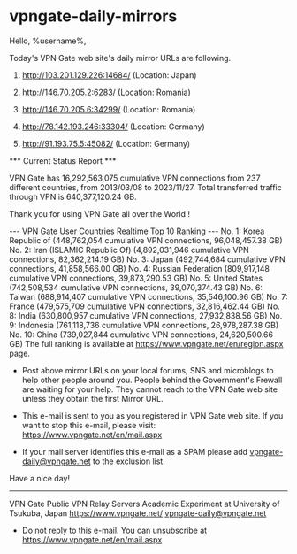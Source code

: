 # vpngate-daily-mirrors

Hello, %username%,

Today's VPN Gate web site's daily mirror URLs are following.

1. http://103.201.129.226:14684/
   (Location: Japan)

2. http://146.70.205.2:6283/
   (Location: Romania)

3. http://146.70.205.6:34299/
   (Location: Romania)

4. http://78.142.193.246:33304/
   (Location: Germany)

5. http://91.193.75.5:45082/
   (Location: Germany)


*** Current Status Report ***

VPN Gate has 16,292,563,075 cumulative VPN connections from 237 different countries, from 2013/03/08 to 2023/11/27.
Total transferred traffic through VPN is 640,377,120.24 GB.

Thank you for using VPN Gate all over the World !


--- VPN Gate User Countries Realtime Top 10 Ranking ---
No. 1: Korea Republic of (448,762,054 cumulative VPN connections, 96,048,457.38 GB)
No. 2: Iran (ISLAMIC Republic Of) (4,892,031,946 cumulative VPN connections, 82,362,214.19 GB)
No. 3: Japan (492,744,684 cumulative VPN connections, 41,858,566.00 GB)
No. 4: Russian Federation (809,917,148 cumulative VPN connections, 39,873,290.53 GB)
No. 5: United States (742,508,534 cumulative VPN connections, 39,070,374.43 GB)
No. 6: Taiwan (688,914,407 cumulative VPN connections, 35,546,100.96 GB)
No. 7: France (479,575,709 cumulative VPN connections, 32,816,462.44 GB)
No. 8: India (630,800,957 cumulative VPN connections, 27,932,838.56 GB)
No. 9: Indonesia (761,118,736 cumulative VPN connections, 26,978,287.38 GB)
No. 10: China (739,027,844 cumulative VPN connections, 24,620,500.66 GB)
The full ranking is available at https://www.vpngate.net/en/region.aspx page.


* Post above mirror URLs on your local forums, SNS and microblogs
  to help other people around you.
  People behind the Government's Frewall are waiting for your help.
  They cannot reach to the VPN Gate web site
  unless they obtain the first Mirror URL.

* This e-mail is sent to you as you registered in VPN Gate web site.
  If you want to stop this e-mail, please visit:
  https://www.vpngate.net/en/mail.aspx

* If your mail server identifies this e-mail as a SPAM
  please add vpngate-daily@vpngate.net to the exclusion list.

Have a nice day!

------------------------------------------------------
VPN Gate Public VPN Relay Servers
Academic Experiment at University of Tsukuba, Japan
https://www.vpngate.net/
vpngate-daily@vpngate.net
* Do not reply to this e-mail.
  You can unsubscribe at https://www.vpngate.net/en/mail.aspx


